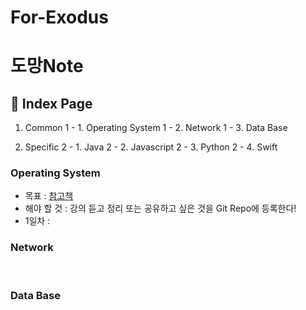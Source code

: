 # For-Exodus

# 도망Note

## 📓 Index Page
1. Common
  1 - 1. Operating System
  1 - 2. Network
  1 - 3. Data Base
  
2. Specific
  2 - 1. Java
  2 - 2. Javascript
  2 - 3. Python
  2 - 4. Swift
  
### Operating System
  - 목표 : [참고책](https://www.inflearn.com/course/%EC%9A%B4%EC%98%81%EC%B2%B4%EC%A0%9C-%EA%B3%B5%EB%A3%A1%EC%B1%85-%EC%A0%84%EA%B3%B5%EA%B0%95%EC%9D%98#)
  - 해야 할 것 : 강의 듣고 정리 또는 공유하고 싶은 것을 Git Repo에 등록한다!
  - 1일차 : 

### Network
<br>

### Data Base
<br>
